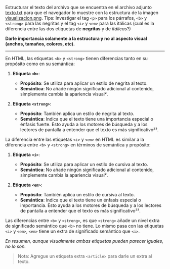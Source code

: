 Estructurar el texto del archivo que se encuentra en el archivo adjunto [texto.txt](./task/texto.txt "enunciado") para que el navegador lo muestre con la estructura de la imagen [visualizacion.png](./task/visualizacion.png "resultado"). Tips: Investigar el tag `<p>` para los párrafos, `<b>` y `<strong>` para las negritas y el tag `<i>` y `<em>` para las itálicas (cual es la diferencia entre las dos etiquetas de **negritas** y de *itálicas*?)

**Darle importancia solamente a la estructura y no al aspecto visual (anchos, tamaños, colores, etc).**

---

En HTML, las etiquetas `<b>` y `<strong>` tienen diferencias tanto en su propósito como en su semántica:

1. **Etiqueta `<b>`**:
   - **Propósito**: Se utiliza para aplicar un estilo de negrita al texto.
   - **Semántica**: No añade ningún significado adicional al contenido, simplemente cambia la apariencia visual².

2. **Etiqueta `<strong>`**:
   - **Propósito**: También aplica un estilo de negrita al texto.
   - **Semántica**: Indica que el texto tiene una importancia especial o énfasis fuerte. Esto ayuda a los motores de búsqueda y a los lectores de pantalla a entender que el texto es más significativo²³.

La diferencia entre las etiquetas `<i>` y `<em>` en HTML es similar a la diferencia entre `<b>` y `<strong>` en términos de semántica y propósito:

1. **Etiqueta `<i>`**:
   - **Propósito**: Se utiliza para aplicar un estilo de cursiva al texto.
   - **Semántica**: No añade ningún significado adicional al contenido, simplemente cambia la apariencia visual².

2. **Etiqueta `<em>`**:
   - **Propósito**: También aplica un estilo de cursiva al texto.
   - **Semántica**: Indica que el texto tiene un énfasis especial o importancia. Esto ayuda a los motores de búsqueda y a los lectores de pantalla a entender que el texto es más significativo²³.

Las diferencias entre `<b>` y `<strong>`, es que `<strong>` añade un nivel extra de significado semántico que `<b>` no tiene.
Lo mismo pasa con las etiquetas `<i>` y `<em>`, `<em>` tiene un extra de significado semántico que `<i>`.

<em>En resumen, aunque visualmente ambas etiquetas pueden parecer iguales, no lo son.</em>

>Nota: Agregue un etiqueta extra `<article>` para darle un extra al texto.
